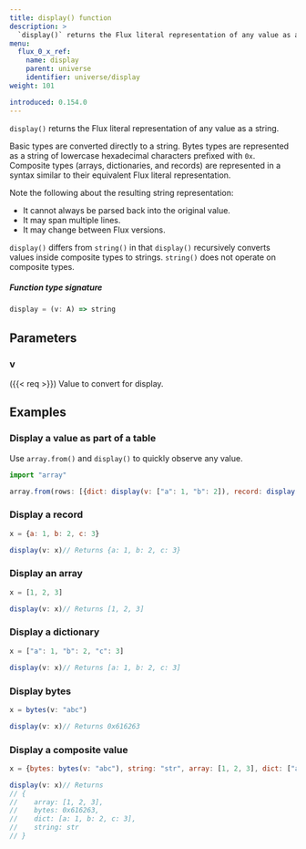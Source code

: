 ```yaml
---
title: display() function
description: >
  `display()` returns the Flux literal representation of any value as a string.
menu:
  flux_0_x_ref:
    name: display
    parent: universe
    identifier: universe/display
weight: 101

introduced: 0.154.0
---
```


<!------------------------------------------------------------------------------

IMPORTANT: This page was generated from comments in the Flux source code. Any
edits made directly to this page will be overwritten the next time the
documentation is generated. 

To make updates to this documentation, update the function comments above the
function definition in the Flux source code:

https://github.com/influxdata/flux/blob/master/stdlib/universe/universe.flux#L3400-L3400

Contributing to Flux: https://github.com/influxdata/flux#contributing
Fluxdoc syntax: https://github.com/influxdata/flux/blob/master/docs/fluxdoc.md

------------------------------------------------------------------------------->

`display()` returns the Flux literal representation of any value as a string.

Basic types are converted directly to a string.
Bytes types are represented as a string of lowercase hexadecimal characters prefixed with `0x`.
Composite types (arrays, dictionaries, and records) are represented in a syntax similar
to their equivalent Flux literal representation.

Note the following about the resulting string representation:
- It cannot always be parsed back into the original value.
- It may span multiple lines.
- It may change between Flux versions.

`display()` differs from `string()` in that `display()` recursively converts values inside
composite types to strings. `string()` does not operate on composite types.

##### Function type signature

```js
display = (v: A) => string
```

## Parameters

### v

({{< req >}})
Value to convert for display.


## Examples


### Display a value as part of a table

Use `array.from()` and `display()` to quickly observe any value.

```js
import "array"

array.from(rows: [{dict: display(v: ["a": 1, "b": 2]), record: display(v: {x: 1, y: 2}), array: display(v: [5, 6, 7])}])
```


### Display a record

```js
x = {a: 1, b: 2, c: 3}

display(v: x)// Returns {a: 1, b: 2, c: 3}

```


### Display an array

```js
x = [1, 2, 3]

display(v: x)// Returns [1, 2, 3]

```


### Display a dictionary

```js
x = ["a": 1, "b": 2, "c": 3]

display(v: x)// Returns [a: 1, b: 2, c: 3]

```


### Display bytes

```js
x = bytes(v: "abc")

display(v: x)// Returns 0x616263

```


### Display a composite value

```js
x = {bytes: bytes(v: "abc"), string: "str", array: [1, 2, 3], dict: ["a": 1, "b": 2, "c": 3]}

display(v: x)// Returns
// {
//    array: [1, 2, 3],
//    bytes: 0x616263,
//    dict: [a: 1, b: 2, c: 3],
//    string: str
// }

```

